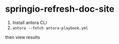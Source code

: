 # springio-refresh-doc-site

1. Install antora CLI
2. `antora --fetch antora-playbook.yml`

then view results